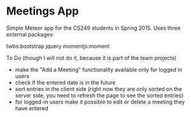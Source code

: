 # Meetings App

Simple Meteor app for the CS249 students in Spring 2015.
Uses three external packages:

twbs:bootstrap
jquery
momentjs:moment

To Do (though I will not do it, because it is part of the team projects)
- make the "Add a Meeting" functionality available only for logged in users
- check if the entered date is in the future
- sort entries in the client side (right now they are only sorted on the server side,
you need to refresh the page to see the sorted entries)
- for logged-in users make it possible to edit or delete a meeting they have entered
